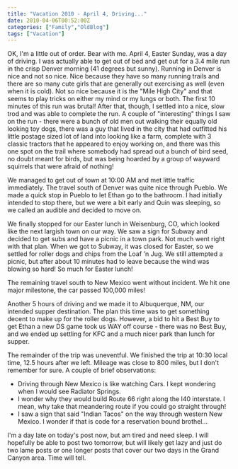 ```yaml
---
title: "Vacation 2010 - April 4, Driving..."
date: 2010-04-06T00:52:00Z
categories: ["Family","OldBlog"]
tags: ["Vacation"]
---
```


OK, I'm a little out of order.  Bear with me.  April 4, Easter Sunday, was a day of driving.  I was actually able to get out of bed and get out for a 3.4 mile run in the crisp Denver morning (41 degrees but sunny).  Running in Denver is nice and not so nice.  Nice because they have so many running trails and there are so many cute girls that are generally out exercising as well (even when it is cold).  Not so nice because it is the "Mile High City" and that seems to play tricks on either my mind or my lungs or both.  The first 10 minutes of this run was brutal!  After that, though, I settled into a nice, slow trod and was able to complete the run.  A couple of "interesting" things I saw on the run - there were a bunch of old men out walking their equally old looking toy dogs, there was a guy that lived in the city that had outfitted his little postage sized lot of land into looking like a farm, complete with 3 classic tractors that he appeared to enjoy working on, and there was this one spot on the trail where somebody had spread out a bunch of bird seed, no doubt meant for birds, but was being hoarded by a group of wayward squirrels that were afraid of nothing!

We managed to get out of town at 10:00 AM and met little traffic immediately.  The travel south of Denver was quite nice through Pueblo.  We made a quick stop in Pueblo to let Ethan go to the bathroom.  I had initially intended to stop there, but we were a bit early and Quin was sleeping, so we called an audible and decided to move on.

We finally stopped for our Easter lunch in Weisenburg, CO, which looked like the next largish town on our way.  We saw a sign for Subway and decided to get subs and have a picnic in a town park.  Not much went right with that plan.  When we got to Subway, it was closed for Easter, so we settled for roller dogs and chips from the Loaf 'n Jug.  We still attempted a picnic, but after about 10 minutes had to leave because the wind was blowing so hard!  So much for Easter lunch!

The remaining travel south to New Mexico went without incident.  We hit one major milestone, the car passed 100,000 miles!

Another 5 hours of driving and we made it to Albuquerque, NM, our intended supper destination.  The plan this time was to get something decent to make up for the roller dogs.  However, a bid to hit a Best Buy to get Ethan a new DS game took us WAY off course - there was no Best Buy, and we ended up settling for KFC and a much nicer park than lunch for supper.

The remainder of the trip was uneventful.  We finished the trip at 10:30 local time, 12.5 hours after we left.  Mileage was close to 800 miles, but I don't remember for sure.  A couple of brief observations:
* Driving through New Mexico is like watching Cars.  I kept wondering when I would see Radiator Springs.
* I wonder why they would build Route 66 right along the I40 interstate.  I mean, why take that meandering route if you could go straight through!
* I saw a sign that said "Indian Tacos" on the way through western New Mexico.  I wonder if that is code for a reservation bound brothel...

I'm a day late on today's post now, but am tired and need sleep.  I will hopefully be able to post two tomorrow, but will likely get lazy and just do two lame posts or one longer posts that cover our two days in the Grand Canyon area.  Time will tell.
